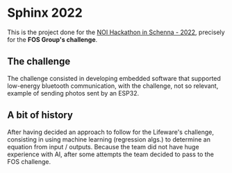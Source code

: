# Sphinx 2022

This is the project done for the [NOI Hackathon in Schenna - 2022](https://hackathon.bz.it/), precisely for the **FOS Group's challenge**.

## The challenge 

The challenge consisted in developing embedded software that supported low-energy bluetooth communication, with the challenge, not so relevant, example of sending photos sent by an ESP32.

## A bit of history

After having decided an approach to follow for the Lifeware's challenge, consisting in using machine learning (regression algs.) to determine an equation from input / outputs. Because the team did not have huge experience with AI, after some attempts the team decided to pass to the FOS challenge.


